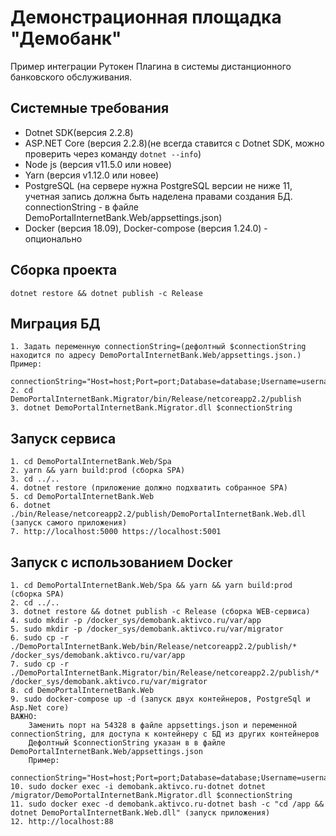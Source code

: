 # Демонстрационная площадка "Демобанк"

Пример интеграции Рутокен Плагина в системы дистанционного банковского обслуживания.


## Системные требования

- Dotnet SDK(версия 2.2.8)
- ASP.NET Core (версия 2.2.8)(не всегда ставится с Dotnet SDK, можно проверить через команду `dotnet --info`)
- Node js (версия v11.5.0 или новее)
- Yarn (версия v1.12.0 или новее)
- PostgreSQL (на сервере нужна PostgreSQL версии не ниже 11, учетная запись должна быть наделена правами создания БД. 
    connectionString - в файле DemoPortalInternetBank.Web/appsettings.json)
- Docker (версия 18.09), Docker-compose (версия 1.24.0) - опционально

## Сборка проекта
```
dotnet restore && dotnet publish -c Release
```

## Миграция БД
```
1. Задать переменную connectionString=(дефолтный $connectionString находится по адресу DemoPortalInternetBank.Web/appsettings.json.)
Пример:
    connectionString="Host=host;Port=port;Database=database;Username=username;Password=password"
2. cd DemoPortalInternetBank.Migrator/bin/Release/netcoreapp2.2/publish
3. dotnet DemoPortalInternetBank.Migrator.dll $connectionString
```


## Запуск сервиса
```
1. cd DemoPortalInternetBank.Web/Spa
2. yarn && yarn build:prod (сборка SPA)
3. cd ../..
4. dotnet restore (приложение должно подхватить собранное SPA)
5. cd DemoPortalInternetBank.Web
6. dotnet ./bin/Release/netcoreapp2.2/publish/DemoPortalInternetBank.Web.dll (запуск самого приложения)
7. http://localhost:5000 https://localhost:5001
```

## Запуск с использованием Docker
```
1. cd DemoPortalInternetBank.Web/Spa && yarn && yarn build:prod (сборка SPA)
2. cd ../..
3. dotnet restore && dotnet publish -c Release (сборка WEB-сервиса)
4. sudo mkdir -p /docker_sys/demobank.aktivco.ru/var/app
5. sudo mkdir -p /docker_sys/demobank.aktivco.ru/var/migrator
6. sudo cp -r ./DemoPortalInternetBank.Web/bin/Release/netcoreapp2.2/publish/* /docker_sys/demobank.aktivco.ru/var/app
7. sudo cp -r ./DemoPortalInternetBank.Migrator/bin/Release/netcoreapp2.2/publish/* /docker_sys/demobank.aktivco.ru/var/migrator
8. cd DemoPortalInternetBank.Web
9. sudo docker-compose up -d (запуск двух контейнеров, PostgreSql и Asp.Net core)
ВАЖНО:
    Заменить порт на 54328 в файле appsettings.json и переменной connectionString, для доступа к контейнеру с БД из других контейнеров
    Дефолтный $connectionString указан в в файле DemoPortalInternetBank.Web/appsettings.json
    Пример:
        connectionString="Host=host;Port=port;Database=database;Username=username;Password=password"
10. sudo docker exec -i demobank.aktivco.ru-dotnet dotnet /migrator/DemoPortalInternetBank.Migrator.dll $connectionString 
11. sudo docker exec -d demobank.aktivco.ru-dotnet bash -c "cd /app && dotnet DemoPortalInternetBank.Web.dll" (запуск приложения)
12. http://localhost:88
```